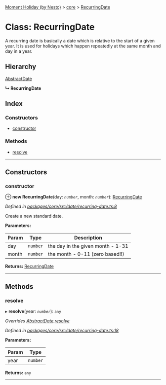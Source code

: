 [Moment Holiday (by Nesto)](../README.md) > [core](../modules/core.md) > [RecurringDate](../classes/core.recurringdate.md)

# Class: RecurringDate

A recurring date is basically a date which is relative to the start of a given year. It is used for holidays which happen repeatedly at the same month and day in a year.

## Hierarchy

 [AbstractDate](core.abstractdate.md)

**↳ RecurringDate**

## Index

### Constructors

* [constructor](core.recurringdate.md#constructor)

### Methods

* [resolve](core.recurringdate.md#resolve)

---

## Constructors

<a id="constructor"></a>

###  constructor

⊕ **new RecurringDate**(day: *`number`*, month: *`number`*): [RecurringDate](core.recurringdate.md)

*Defined in [packages/core/src/date/recurring-date.ts:8](https://github.com/nesto-software/moment-holiday/blob/c39e49d/packages/core/src/date/recurring-date.ts#L8)*

Create a new standard date.

**Parameters:**

| Param | Type | Description |
| ------ | ------ | ------ |
| day | `number` |  the day in the given month - 1-31 |
| month | `number` |  the month - 0-11 (zero based!!) |

**Returns:** [RecurringDate](core.recurringdate.md)

___

## Methods

<a id="resolve"></a>

###  resolve

▸ **resolve**(year: *`number`*): `any`

*Overrides [AbstractDate](core.abstractdate.md).[resolve](core.abstractdate.md#resolve)*

*Defined in [packages/core/src/date/recurring-date.ts:18](https://github.com/nesto-software/moment-holiday/blob/c39e49d/packages/core/src/date/recurring-date.ts#L18)*

**Parameters:**

| Param | Type |
| ------ | ------ |
| year | `number` |

**Returns:** `any`

___

